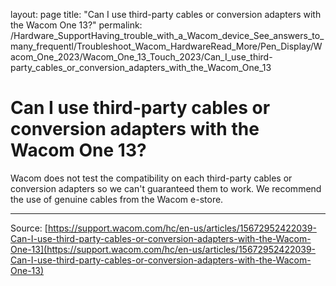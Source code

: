 layout: page
title: "Can I use third-party cables or conversion adapters with the Wacom One 13?"
permalink: /Hardware_SupportHaving_trouble_with_a_Wacom_device_See_answers_to_many_frequentl/Troubleshoot_Wacom_HardwareRead_More/Pen_Display/Wacom_One_2023/Wacom_One_13_Touch_2023/Can_I_use_third-party_cables_or_conversion_adapters_with_the_Wacom_One_13

# Can I use third-party cables or conversion adapters with the Wacom One 13?

Wacom does not test the compatibility on each third-party cables or conversion adapters so we can't guaranteed them to work.
We recommend the use of genuine cables from the Wacom e-store.

---
Source: [https://support.wacom.com/hc/en-us/articles/15672952422039-Can-I-use-third-party-cables-or-conversion-adapters-with-the-Wacom-One-13](https://support.wacom.com/hc/en-us/articles/15672952422039-Can-I-use-third-party-cables-or-conversion-adapters-with-the-Wacom-One-13)
